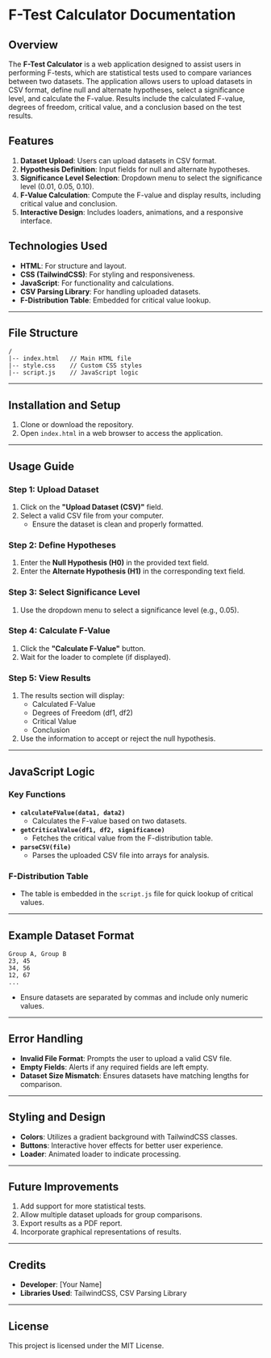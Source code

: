 # F-Test Calculator Documentation

## Overview

The **F-Test Calculator** is a web application designed to assist users in performing F-tests, which are statistical tests used to compare variances between two datasets. The application allows users to upload datasets in CSV format, define null and alternate hypotheses, select a significance level, and calculate the F-value. Results include the calculated F-value, degrees of freedom, critical value, and a conclusion based on the test results.

## Features

1. **Dataset Upload**: Users can upload datasets in CSV format.
2. **Hypothesis Definition**: Input fields for null and alternate hypotheses.
3. **Significance Level Selection**: Dropdown menu to select the significance level (0.01, 0.05, 0.10).
4. **F-Value Calculation**: Compute the F-value and display results, including critical value and conclusion.
5. **Interactive Design**: Includes loaders, animations, and a responsive interface.

## Technologies Used

- **HTML**: For structure and layout.
- **CSS (TailwindCSS)**: For styling and responsiveness.
- **JavaScript**: For functionality and calculations.
- **CSV Parsing Library**: For handling uploaded datasets.
- **F-Distribution Table**: Embedded for critical value lookup.

---

## File Structure

```plaintext
/
|-- index.html   // Main HTML file
|-- style.css    // Custom CSS styles
|-- script.js    // JavaScript logic
```

---

## Installation and Setup

1. Clone or download the repository.
2. Open `index.html` in a web browser to access the application.

---

## Usage Guide

### Step 1: Upload Dataset

1. Click on the **"Upload Dataset (CSV)"** field.
2. Select a valid CSV file from your computer.
   - Ensure the dataset is clean and properly formatted.

### Step 2: Define Hypotheses

1. Enter the **Null Hypothesis (H0)** in the provided text field.
2. Enter the **Alternate Hypothesis (H1)** in the corresponding text field.

### Step 3: Select Significance Level

1. Use the dropdown menu to select a significance level (e.g., 0.05).

### Step 4: Calculate F-Value

1. Click the **"Calculate F-Value"** button.
2. Wait for the loader to complete (if displayed).

### Step 5: View Results

1. The results section will display:
   - Calculated F-Value
   - Degrees of Freedom (df1, df2)
   - Critical Value
   - Conclusion
2. Use the information to accept or reject the null hypothesis.

---

## JavaScript Logic

### Key Functions

- **`calculateFValue(data1, data2)`**
  - Calculates the F-value based on two datasets.
- **`getCriticalValue(df1, df2, significance)`**
  - Fetches the critical value from the F-distribution table.
- **`parseCSV(file)`**
  - Parses the uploaded CSV file into arrays for analysis.

### F-Distribution Table

- The table is embedded in the `script.js` file for quick lookup of critical values.

---

## Example Dataset Format

```csv
Group A, Group B
23, 45
34, 56
12, 67
...
```

- Ensure datasets are separated by commas and include only numeric values.

---

## Error Handling

- **Invalid File Format**: Prompts the user to upload a valid CSV file.
- **Empty Fields**: Alerts if any required fields are left empty.
- **Dataset Size Mismatch**: Ensures datasets have matching lengths for comparison.

---

## Styling and Design

- **Colors**: Utilizes a gradient background with TailwindCSS classes.
- **Buttons**: Interactive hover effects for better user experience.
- **Loader**: Animated loader to indicate processing.

---

## Future Improvements

1. Add support for more statistical tests.
2. Allow multiple dataset uploads for group comparisons.
3. Export results as a PDF report.
4. Incorporate graphical representations of results.

---

## Credits

- **Developer**: [Your Name]
- **Libraries Used**: TailwindCSS, CSV Parsing Library

---

## License

This project is licensed under the MIT License.
